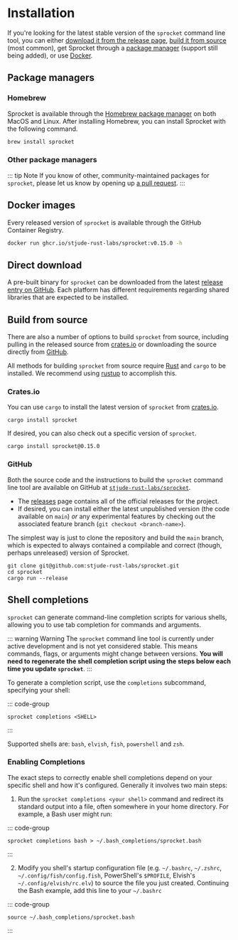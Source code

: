 # Installation

If you're looking for the latest stable version of the `sprocket` command line
tool, you can either [download it from the release page](#download), [build it
from source](#build-from-source) (most common), get Sprocket through a [package
manager](#package-managers) (support still being added), or use
[Docker](#docker).

## Package managers

### Homebrew

Sprocket is available through the [Homebrew package manager](https://brew.sh) on
both MacOS and Linux. After installing Homebrew, you can install Sprocket with
the following command.

```bash
brew install sprocket
```

### Other package managers

::: tip Note
If you know of other, community-maintained
packages for `sprocket`, please let us know by opening up [a pull
request](https://github.com/stjude-rust-labs/sprocket/pulls).
:::

## Docker images

Every released version of `sprocket` is available through the GitHub Container
Registry.

```bash
docker run ghcr.io/stjude-rust-labs/sprocket:v0.15.0 -h
```

## Direct download

A pre-built binary for `sprocket` can be downloaded from the latest [release
entry on GitHub](https://github.com/stjude-rust-labs/sprocket/releases). Each
platform has different requirements regarding shared libraries that are expected
to be installed.

## Build from source

There are also a number of options to build `sprocket` from source, including
pulling in the released source from [crates.io](#cratesio) or downloading the
source directly from [GitHub](#github). 

All methods for building `sprocket` from source require [Rust] and `cargo` to be
installed. We recommend using [rustup] to accomplish this. 

### Crates.io

You can use `cargo` to install the latest version of `sprocket` from
[crates.io].

```shell
cargo install sprocket
```

If desired, you can also check out a specific version of `sprocket`.

```shell
cargo install sprocket@0.15.0
```

### GitHub

Both the source code and the instructions to build the `sprocket` command line
tool are available on GitHub at [`stjude-rust-labs/sprocket`][github-src].

* The [releases][github-releases] page contains all of the official releases for
  the project.
* If desired, you can install either the latest unpublished version (the code
  available on `main`) _or_ any experimental features by checking out the
  associated feature branch (`git checkout <branch-name>`).

The simplest way is just to clone the repository and build the `main` branch,
which is expected to always contained a compilable and correct (though, perhaps
unreleased) version of Sprocket.

```shell
git clone git@github.com:stjude-rust-labs/sprocket.git
cd sprocket
cargo run --release
```


## Shell completions

`sprocket` can generate command-line completion scripts for various shells,
allowing you to use tab completion for commands and arguments.

::: warning Warning
The `sprocket` command line tool is currently under active development and is not yet
considered stable. This means commands, flags, or arguments might change between
versions. **You will need to regenerate the shell completion script using the
steps below each time you update `sprocket`**.
:::

To generate a completion script, use the `completions` subcommand, specifying your shell:

::: code-group

```shell
sprocket completions <SHELL>
```

:::

Supported shells are: `bash`, `elvish`, `fish`, `powershell` and `zsh`.

### Enabling Completions

The exact steps to correctly enable shell completions depend on your specific
shell and how it's configured. Generally it involves two main steps:

1. Run the `sprocket completions <your shell>` command and redirect its standard output into a file,
   often somewhere in your home directory. For example, a Bash user might run:

::: code-group

```shell
sprocket completions bash > ~/.bash_completions/sprocket.bash
```

:::

2. Modify you shell's startup configuration file (e.g. `~/.bashrc`, `~/.zshrc`,
`~/.config/fish/config.fish`, PowerShell's `$PROFILE`, Elvish's
`~/.config/elvish/rc.elv`) to source the file you just created. Continuing the
Bash example, add this line to your `~/.bashrc`

::: code-group

```shell
source ~/.bash_completions/sprocket.bash
```

:::

[crates.io]: https://crates.io/crates/sprocket
[github-releases]: https://github.com/stjude-rust-labs/sprocket/releases
[github-src]: https://github.com/stjude-rust-labs/sprocket
[Homebrew]: https://brew.sh
[Rust]: https://rust-lang.org
[rustup]: https://rustup.rs